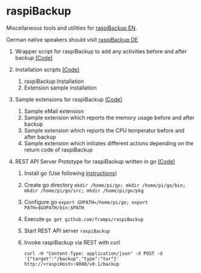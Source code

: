 # raspiBackup

Miscellaneous tools and utilities for [raspiBackup EN](https://www.linux-tips-and-tricks.de/en/backup).

German native speakers should visit [raspiBackup DE](https://www.linux-tips-and-tricks.de/de/raspiBackup) 

1. Wrapper script for raspiBackup to add any activities before and after backup [(Code)](https://github.com/framps/raspiBackup/blob/master/raspiBackupWrapper.sh)
2. Installation scripts [(Code)](https://github.com/framps/raspiBackup/tree/master/installation)
	1. raspiBackup Installation
	2. Extension sample installation
3. Sample extensions for raspiBackup [(Code)](https://github.com/framps/raspiBackup/tree/master/extensions)
	1. Sample eMail extension
	2. Sample extension which reports the memory usage before and after backup
	3. Sample extension which reports the CPU temperatur before and after backup
	4. Sample extension which initiates different actions depending on the return code of raspiBackup

4. REST API Server Prototype for raspiBackup written in go [(Code)](https://github.com/framps/raspiBackup/blob/master/RESTAPIServer.go)
	1. Install go (Use following [instructions](http://www.admfactory.com/how-to-install-golang-on-raspberry-pi/))
	2. Create go directory ```mkdir /home/pi/go; mkdir /home/pi/go/bin; mkdir /home/pi/go/src; mkdir /home/pi/go/pkg```
	3. Configure go ```export GOPATH=/home/pi/go; export PATH=$GOPATH/bin:$PATH```
	4. Execute ```go get github.com/framps/raspiBackup```
	5. Start REST API server ```raspiBackup```
	6. Invoke raspiBackup via REST with curl
	
		```curl -H "Content-Type: application/json" -X POST -d '{"target":"/backup","type":"tar"}' http://<raspiHost>:8080/v0.1/backup```



